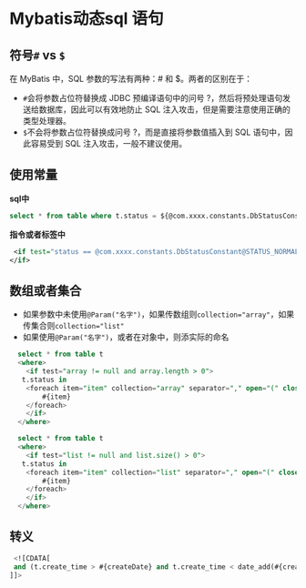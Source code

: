 # Mybatis动态sql 语句

## 符号`#` vs `$`
在 MyBatis 中，SQL 参数的写法有两种：# 和 $。两者的区别在于：

- `#`会将参数占位符替换成 JDBC 预编译语句中的问号 ?，然后将预处理语句发送给数据库，因此可以有效地防止 SQL 注入攻击，但是需要注意使用正确的类型处理器。
- `$`不会将参数占位符替换成问号 ?，而是直接将参数值插入到 SQL 语句中，因此容易受到 SQL 注入攻击，一般不建议使用。

## 使用常量

**sql中**

```sql
select * from table where t.status = ${@com.xxxx.constants.DbStatusConstant@STATUS_NORMAL}
```

**指令或者标签中**

```xml
 <if test="status == @com.xxxx.constants.DbStatusConstant@STATUS_NORMAL">
</if>
```

## 数组或者集合
- 如果参数中未使用`@Param("名字")`，如果传数组则`collection="array"`，如果传集合则`collection="list"`
- 如果使用`@Param("名字")`，或者在对象中，则添实际的命名
```sql
  select * from table t 
  <where>
    <if test="array != null and array.length > 0">
   t.status in
    <foreach item="item" collection="array" separator="," open="(" close=")">
        #{item}
    </foreach>
    </if>
  </where>
```

```sql
  select * from table t 
  <where>
    <if test="list != null and list.size() > 0">
   t.status in
    <foreach item="item" collection="list" separator="," open="(" close=")">
        #{item}
    </foreach>
    </if>
  </where>
```

## 转义

```sql
 <![CDATA[
 and (t.create_time > #{createDate} and t.create_time < date_add(#{createDate}, interval 1 day))
]]>
```
